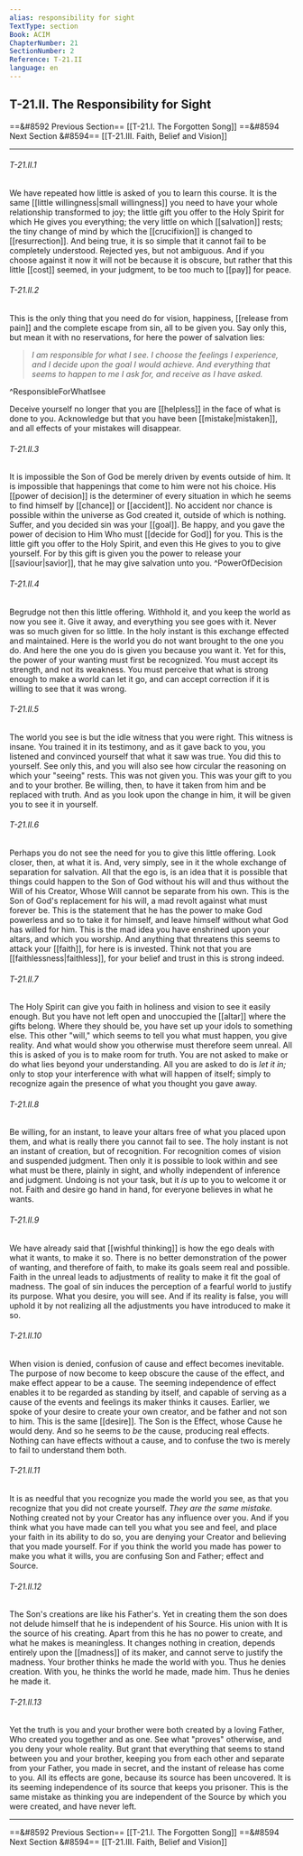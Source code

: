```yaml
---
alias: responsibility for sight
TextType: section
Book: ACIM
ChapterNumber: 21
SectionNumber: 2
Reference: T-21.II
language: en
---
```

## T-21.II. The Responsibility for Sight

==&#8592 Previous Section== [[T-21.I. The Forgotten Song]]
==&#8594 Next Section &#8594== [[T-21.III. Faith, Belief and Vision]]

***
###### T-21.II.1
We have repeated how little is asked of you to learn this course. It is the same [[little willingness|small willingness]] you need to have your whole relationship transformed to joy; the little gift you offer to the Holy Spirit for which He gives you everything; the very little on which [[salvation]] rests; the tiny change of mind by which the [[crucifixion]] is changed to [[resurrection]]. And being true, it is so simple that it cannot fail to be completely understood. Rejected yes, but not ambiguous. And if you choose against it now it will not be because it is obscure, but rather that this little [[cost]] seemed, in your judgment, to be too much to [[pay]] for peace.

###### T-21.II.2
This is the only thing that you need do for vision, happiness, [[release from pain]] and the complete escape from sin, all to be given you. Say only this, but mean it with no reservations, for here the power of salvation lies:

>_I am responsible for what I see.
>I choose the feelings I experience, and I decide upon the goal I would achieve.
>And everything that seems to happen to me
>I ask for, and receive as I have asked._

^ResponsibleForWhatIsee

Deceive yourself no longer that you are [[helpless]] in the face of what is done to you. Acknowledge but that you have been [[mistake|mistaken]], and all effects of your mistakes will disappear.

###### T-21.II.3
It is impossible the Son of God be merely driven by events outside of him. It is impossible that happenings that come to him were not his choice. His [[power of decision]] is the determiner of every situation in which he seems to find himself by [[chance]] or [[accident]]. No accident nor chance is possible within the universe as God created it, outside of which is nothing. Suffer, and you decided sin was your [[goal]]. Be happy, and you gave the power of decision to Him Who must [[decide for God]] for you. This is the little gift you offer to the Holy Spirit, and even this He gives to you to give yourself. For by this gift is given you the power to release your [[saviour|savior]], that he may give salvation unto you. ^PowerOfDecision

###### T-21.II.4
Begrudge not then this little offering. Withhold it, and you keep the world as now you see it. Give it away, and everything you see goes with it. Never was so much given for so little. In the holy instant is this exchange effected and maintained. Here is the world you do not want brought to the one you do. And here the one you do is given you because you want it. Yet for this, the power of your wanting must first be recognized. You must accept its strength, and not its weakness. You must perceive that what is strong enough to make a world can let it go, and can accept correction if it is willing to see that it was wrong.

###### T-21.II.5
The world you see is but the idle witness that you were right. This witness is insane. You trained it in its testimony, and as it gave back to you, you listened and convinced yourself that what it saw was true. You did this to yourself. See only this, and you will also see how circular the reasoning on which your "seeing" rests. This was not given you. This was your gift to you and to your brother. Be willing, then, to have it taken from him and be replaced with truth. And as you look upon the change in him, it will be given you to see it in yourself.

###### T-21.II.6
Perhaps you do not see the need for you to give this little offering. Look closer, then, at what it is. And, very simply, see in it the whole exchange of separation for salvation. All that the ego is, is an idea that it is possible that things could happen to the Son of God without his will and thus without the Will of his Creator, Whose Will cannot be separate from his own. This is the Son of God's replacement for his will, a mad revolt against what must forever be. This is the statement that he has the power to make God powerless and so to take it for himself, and leave himself without what God has willed for him. This is the mad idea you have enshrined upon your altars, and which you worship. And anything that threatens this seems to attack your [[faith]], for here is is invested. Think not that you are [[faithlessness|faithless]], for your belief and trust in this is strong indeed.

###### T-21.II.7
The Holy Spirit can give you faith in holiness and vision to see it easily enough. But you have not left open and unoccupied the [[altar]] where the gifts belong. Where they should be, you have set up your  idols to something else. This other "will," which seems to tell you what must happen, you give reality. And what would show you otherwise must therefore seem unreal. All this is asked of you is to make room for truth. You are not asked to make or do what lies beyond your understanding. All you are asked to do is _let it in;_ only to stop your interference with what will happen of itself; simply to recognize again the presence of what you thought you gave away.

###### T-21.II.8
Be willing, for an instant, to leave your altars free of what you placed upon them, and what is really there you cannot fail to see. The holy instant is not an instant of creation, but of recognition. For recognition comes of vision and suspended judgment. Then only it is possible to look within and see what must be there, plainly in sight, and wholly independent of inference and judgment. Undoing is not your task, but it _is_ up to you to welcome it or not. Faith and desire go hand in hand, for everyone believes in what he wants.

###### T-21.II.9
We have already said that [[wishful thinking]] is how the ego deals with what it wants, to make it so. There is no better demonstration of the power of wanting, and therefore of faith, to make its goals seem real and possible. Faith in the unreal leads to adjustments of reality to make it fit the goal of madness. The goal of sin induces the perception of a fearful world to justify its purpose. What you desire, you will see. And if its reality is false, you will uphold it by not realizing all the adjustments you have introduced to make it so.

###### T-21.II.10
When vision is denied, confusion of cause and effect becomes inevitable. The purpose of now become to keep obscure the cause of the effect, and make effect appear to be a cause. The seeming independence of effect enables it to be regarded as standing by itself, and capable of serving as a cause of the events and feelings its maker thinks it causes. Earlier, we spoke of your desire to create your own creator, and be father and not son to him. This is the same [[desire]]. The Son is the Effect, whose Cause he would deny. And so he seems to _be_ the cause, producing real effects. Nothing can have effects without a cause, and to confuse the two is merely to fail to understand them both.

###### T-21.II.11
It is as needful that you recognize you made the world you see, as that you recognize that you did not create yourself. _They are the same mistake._ Nothing created not by your Creator has any influence over you. And if you think what you have made can tell you what you see and feel, and place your faith in its ability to do so, you are denying your Creator and believing that you made yourself. For if you think the world you made has power to make you what it wills, you are confusing Son and Father; effect and Source. 

###### T-21.II.12
The Son's creations are like his Father's. Yet in creating them the son does not delude himself that he is independent of his Source. His union with It is the source of his creating. Apart from this he has no power to create, and what he makes is meaningless. It changes nothing in creation, depends entirely upon the [[madness]] of its maker, and cannot serve to justify the madness. Your brother thinks he made the world with you. Thus he denies creation. With you, he thinks the world he made, made him. Thus he denies he made it.

###### T-21.II.13
Yet the truth is you and your brother were both created by a loving Father, Who created you together and as one. See what "proves" otherwise, and you deny your whole reality. But grant that everything that seems to stand between you and your brother, keeping you from each other and separate from your Father, you made in secret, and the instant of release has come to you. All its effects are gone, because its source has been uncovered. It is its seeming independence of its source that keeps you prisoner. This is the same mistake as thinking you are independent of the Source by which you were created, and have never left.


***

==&#8592 Previous Section== [[T-21.I. The Forgotten Song]]
==&#8594 Next Section &#8594== [[T-21.III. Faith, Belief and Vision]]

